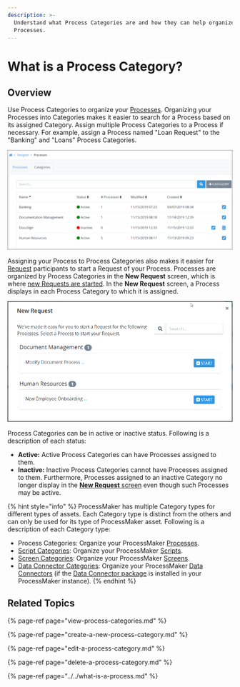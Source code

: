 ```yaml
---
description: >-
  Understand what Process Categories are and how they can help organize your
  Processes.
---
```


# What is a Process Category?

## Overview

Use Process Categories to organize your [Processes](../../what-is-a-process.md). Organizing your Processes into Categories makes it easier to search for a Process based on its assigned Category. Assign multiple Process Categories to a Process if necessary. For example, assign a Process named "Loan Request" to the "Banking" and "Loans" Process Categories.

![&quot;Categories&quot; tab on the &quot;Processes&quot; page displays all Process Categories in your organization](../../../../.gitbook/assets/process-categories-page-processes.png)

Assigning your Process to Process Categories also makes it easier for [Request](../../../../using-processmaker/requests/what-is-a-request.md) participants to start a Request of your Process. Processes are organized by Process Categories in the **New Request** screen, which is where [new Requests are started](../../../../using-processmaker/requests/make-a-request.md#start-a-request). In the **New Request** screen, a Process displays in each Process Category to which it is assigned.

![The &quot;New Request&quot; screen displays Processes by assigned Process Categories](../../../../.gitbook/assets/new-request-screen-requests.png)

Process Categories can be in active or inactive status. Following is a description of each status:

* **Active:** Active Process Categories can have Processes assigned to them.
* **Inactive:** Inactive Process Categories cannot have Processes assigned to them. Furthermore, Processes assigned to an inactive Category no longer display in the [**New Request** screen](../../../../using-processmaker/requests/make-a-request.md#start-a-request) even though such Processes may be active.

{% hint style="info" %}
ProcessMaker has multiple Category types for different types of assets. Each Category type is distinct from the others and can only be used for its type of ProcessMaker asset. Following is a description of each Category type:

* Process Categories: Organize your ProcessMaker [Processes](../../what-is-a-process.md).
* [Script Categories](../../../scripts/manage-scripts/manage-script-categories/): Organize your ProcessMaker [Scripts](../../../scripts/what-is-a-script.md).
* [Screen Categories](../../../design-forms/manage-forms/manage-screen-categories/): Organize your ProcessMaker [Screens](../../../design-forms/what-is-a-form.md).
* [Data Connector Categories](../../../data-connector-management/manage-data-connectors/manage-data-connector-categories/): Organize your ProcessMaker [Data Connectors](../../../data-connector-management/what-is-a-data-connector.md) \(if the [Data Connector package](../../../../package-development-distribution/package-a-connector/data-connector-package.md) is installed in your ProcessMaker instance\).
{% endhint %}

## Related Topics

{% page-ref page="view-process-categories.md" %}

{% page-ref page="create-a-new-process-category.md" %}

{% page-ref page="edit-a-process-category.md" %}

{% page-ref page="delete-a-process-category.md" %}

{% page-ref page="../../what-is-a-process.md" %}

